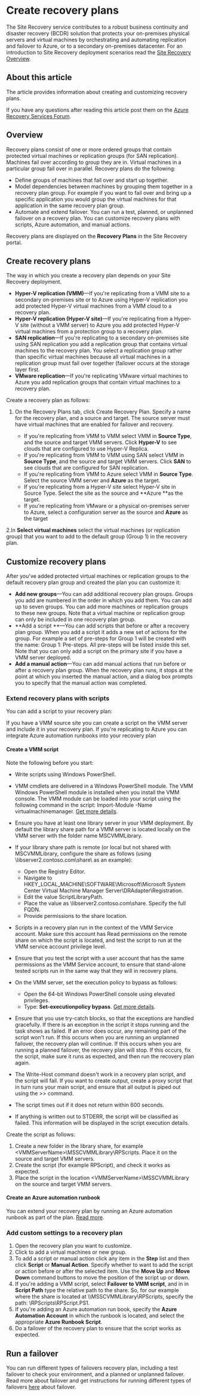 <properties
	pageTitle="Create recovery plans | Windows Azure" 
	description="Azure Site Recovery coordinates the replication, failover and recovery of virtual machines located on on-premises servers to Azure or a secondary datacenter."
	services="site-recovery"
	documentationCenter=""
	authors="rayne-wiselman"
	manager="jwhit"
	editor=""/>

<tags
	ms.service="site-recovery"
	ms.date="12/14/2015" 
	wacn.date=""/>

# Create recovery plans

The Site Recovery service contributes to a robust business continuity and disaster recovery (BCDR) solution that protects your on-premises physical servers and virtual machines by orchestrating and automating replication and failover to Azure, or to a secondary on-premises datacenter. For an introduction to Site Recovery deployment scenarios read the [Site Recovery Overview](/documentation/articles/site-recovery-overview).

## About this article

The article provides information about creating and customizing recovery plans. 

If you have any questions after reading this article post them on the [Azure Recovery Services Forum](https://social.msdn.microsoft.com/Forums/zh-CN/home?forum=hypervrecovmgr).

## Overview

Recovery plans consist of one or more ordered groups that contain protected virtual machines or replication groups (for SAN replication). Machines fail over according to group they are in. Virtual machines in a particular group fail over in parallel. Recovery plans do the following:

- Define groups of machines that fail over and start up together.
- Model dependencies between machines by grouping them together in a recovery plan group. For example if you want to fail over and bring up a specific application you would group the virtual machines for that application in the same recovery plan group.
- Automate and extend failover. You can run a test, planned, or unplanned failover on a recovery plan. You can customize recovery plans with scripts, Azure automation, and manual actions.

Recovery plans are displayed on the **Recovery Plans** in the Site Recovery portal.


## Create recovery plans

The way in which you create a recovery plan depends on your Site Recovery deployment.

- **Hyper-V replication (VMM)**—If you're replicating from a VMM site to a secondary on-premises site or to Azure using Hyper-V replication you add protected Hyper-V virtual machines from a VMM cloud to a recovery plan.
- **Hyper-V replication (Hyper-V site)**—If you're replicating from a Hyper-V site (without a VMM server) to Azure you add protected Hyper-V virtual machines from a protection group to a recovery plan.
- **SAN replication**—If you're replicating to a secondary on-premises site using SAN replication you add a replication group that contains virtual machines to the recovery plan. You select a replication group rather than specific virtual machines because all virtual machines in a replication group must fail over together (failover occurs at the storage layer first.
- **VMware replication**—If you're replicating VMware virtual machines to Azure you add replication groups that contain virtual machines to a recovery plan.

Create a recovery plan as follows:

1. On the Recovery Plans tab, click Create Recovery Plan.
Specify a name for the recovery plan, and a source and target. The source server must have virtual machines that are enabled for failover and recovery.

	- If you're replicating from VMM to VMM select VMM in **Source Type**, and the source and target VMM servers. Click **Hyper-V** to see clouds that are configured to use Hyper-V Replica. 
	- If you're replicating from VMM to VMM using SAN select VMM in **Source Type**, and the source and target VMM servers. Click **SAN** to see clouds that are configured for SAN replication.
	- If you're replicating from VMM to Azure select VMM in **Source Type**.  Select the source VMM server and **Azure** as the target.
	- If you're replicating from a Hyper-V site select Hyper-V site in Source Type. Select the site as the source and **Azure **as the target.
	- If you're replicating from VMware or a physical on-premises server to Azure, select a configuration server as the source and **Azure** as the target

2.In **Select virtual machines** select the virtual machines (or replication group) that you want to add to the default group (Group 1) in the recovery plan.

## Customize recovery plans

After you've added protected virtual machines or replication groups to the default recovery plan group and created the plan you can customize it:

- **Add new groups**—You can add additional recovery plan groups. Groups you add are numbered in the order in which you add them. You can add up to seven groups. You can add more machines or replication groups to these new groups. Note that a virtual machine or replication group can only be included in one recovery plan group.
- **Add a script **—You can add scripts that before or after a recovery plan group. When you add a script it adds a new set of actions for the group. For example a set of pre-steps for Group 1 will be created with the name: Group 1: Pre-steps. All pre-steps will be listed inside this set. Note that you can only add a script on the primary site if you have a VMM server deployed.
- **Add a manual action**—You can add manual actions that run before or after a recovery plan group. When the recovery plan runs, it stops at the point at which you inserted the manual action, and a dialog box prompts you to specify that the manual action was completed.

### Extend recovery plans with scripts

You can add a script to your recovery plan:

If you have a VMM source site you can create a script on the VMM server and include it in your recovery plan.
If you're replicating to Azure you can integrate Azure automation runbooks into your recovery plan

#### Create a VMM script

Note the following before you start:

- Write scripts using Windows PowerShell.
- VMM cmdlets are delivered in a Windows PowerShell module. The VMM Windows PowerShell module is installed when you install the VMM console. The VMM module can be loaded into your script using the following command in the script: Import-Module -Name virtualmachinemanager. [Get more details](hhttps://technet.microsoft.com/zh-cn/library/hh875013.aspx).
- Ensure you have at least one library server in your VMM deployment. By default the library share path for a VMM server is located locally on the VMM server with the folder name MSCVMMLibrary.
- If your library share path is remote (or local but not shared with MSCVMMLibrary, configure the share as follows (using \\libserver2.contoso.com\share\ as an example):
	- Open the Registry Editor.
	- Navigate to HKEY_LOCAL_MACHINE\SOFTWARE\Microsoft\Microsoft System Center Virtual Machine Manager Server\DRAdapter\Registration.
	- Edit the value ScriptLibraryPath.
	- Place the value as \\libserver2.contoso.com\share\. Specify the full FQDN.
	- Provide permissions to the share location.

- Scripts in a recovery plan run in the context of the VMM Service account. Make sure this account has Read permissions on the remote share on which the script is located, and test the script to run at the VMM service account privilege level.
- 	Ensure that you test the script with a user account that has the same permissions as the VMM Service account, to ensure that stand-alone tested scripts run in the same way that they will in recovery plans.
- 	On the VMM server, set the execution policy to bypass as follows:
	- Open the 64-bit Windows PowerShell console using elevated privileges.
	- Type: **Set-executionpolicy bypass**. [Get more details](https://technet.microsoft.com/zh-cn/library/ee176961.aspx).
- Ensure that you use try-catch blocks, so that the exceptions are handled gracefully. If there is an exception in the script it stops running and the task shows as failed.  If an error does occur, any remaining part of the script won't run. If this occurs when you are running an unplanned failover, the recovery plan will continue. If this occurs when you are running a planned failover, the recovery plan will stop. If this occurs, fix the script, make sure it runs as expected, and then run the recovery plan again.
- The Write-Host command doesn't work in a recovery plan script, and the script will fail. If you want to create output, create a proxy script that in turn runs your main script, and ensure that all output is piped out using the >> command.
- The script times out if it does not return within 600 seconds.
- If anything is written out to STDERR, the script will be classified as failed. This information will be displayed in the script execution details.

Create the script as follows:

1. Create a new folder in the library share, for example \<VMMServerName>\MSSCVMMLibrary\RPScripts. Place it on the source and target VMM servers.
2. Create the script (for example RPScript), and check it works as expected.
3. Place the script in the location \<VMMServerName>\MSSCVMMLibrary on the source and target VMM servers.

#### Create an Azure automation runbook

You can extend your recovery plan by running an Azure automation runbook as part of the plan. [Read more](/documentation/articles/site-recovery-runbook-automation).


### Add custom settings to a recovery plan

1. Open the recovery plan you want to customize.
2. Click to add a virtual machines or new group.
3. To add a script or manual action click any item in the **Step** list and then click **Script** or **Manual Action**. Specify whether to want to add the script or action before or after the selected item. Use the **Move Up** and **Move Down** command buttons to move the position of the script up or down.
4. If you're adding a VMM script, select **Failover to VMM script**, and in in **Script Path** type the relative path to the share. So, for our example where the share is located at \\<VMMServerName>\MSSCVMMLibrary\RPScripts, specify the path: \RPScripts\RPScript.PS1.
5. If you're adding an Azure automation run book, specify the **Azure Automation Account** in which the runbook is located, and select the appropriate **Azure Runbook Script**.
5. Do a failover of the recovery plan to ensure that the script works as expected.


## Run a failover

You can run different types of failovers recovery plan, including a test failover to check your environment, and a planned or unplanned failover. Read more about failover and get instructions for running different types of failovers [here](/documentation/articles/site-recovery-failover) about failover.


 